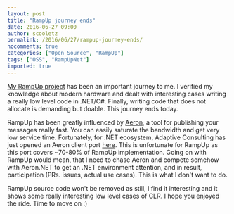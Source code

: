 ```yaml
---
layout: post
title: "RampUp journey ends"
date: 2016-06-27 09:00
author: scooletz
permalink: /2016/06/27/rampup-journey-ends/
nocomments: true
categories: ["Open Source", "RampUp"]
tags: ["OSS", "RampUpNet"]
imported: true
---
```


[My RampUp project](https://github.com/Scooletz/RampUp) has been an important journey to me. I verified my knowledge about modern hardware and dealt with interesting cases writing a really low level code in .NET/C#. Finally, writing code that does not allocate is demanding but doable. This journey ends today.

RampUp has been greatly influenced by [Aeron](https://github.com/real-logic/Aeron), a tool for publishing your messages really fast. You can easily saturate the bandwidth and get very low service time. Fortunately, for .NET ecosystem, Adaptive Consulting has just opened an Aeron client port [here](https://github.com/AdaptiveConsulting/Aeron.NET). This is unfortunate for RampUp as this port covers ~70-80% of RampUp implementation. Going on with RampUp would mean, that I need to chase Aeron and compete somehow with Aeron.NET to get an .NET environment attention, and in result, participation (PRs. issues, actual use cases). This is what I don't want to do.

RampUp source code won't be removed as still, I find it interesting and it shows some really interesting low level cases of CLR. I hope you enjoyed the ride. Time to move on :)
